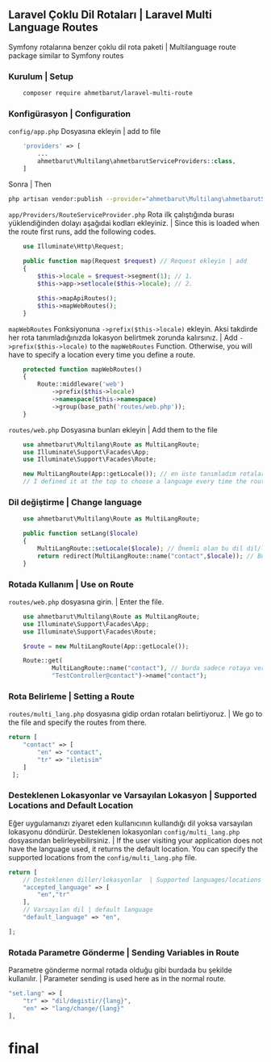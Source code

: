 ## Laravel Çoklu Dil Rotaları | Laravel Multi Language Routes
Symfony rotalarına benzer çoklu dil rota paketi | Multilanguage route package similar to Symfony routes
### Kurulum | Setup
```bash 
    composer require ahmetbarut/laravel-multi-route
```
### Konfigürasyon | Configuration
```config/app.php``` Dosyasına ekleyin | add to file
```php 
    'providers' => [
        ...
        ahmetbarut\Multilang\ahmetbarutServiceProviders::class,
    ]
``` 
Sonra | Then 
```bash
php artisan vendor:publish --provider="ahmetbarut\Multilang\ahmetbarutServiceProviders"
```

```app/Providers/RouteServiceProvider.php```
Rota ilk çalıştığında burası yüklendiğinden dolayı aşağıdai kodları ekleyiniz. | Since this is loaded when the route first runs, add the following codes.
```php
    use Illuminate\Http\Request;
    
    public function map(Request $request) // Request ekleyin | add
    {
        $this->locale = $request->segment(1); // 1.
        $this->app->setlocale($this->locale); // 2.

        $this->mapApiRoutes();
        $this->mapWebRoutes();
    }
```
```mapWebRoutes``` Fonksiyonuna ```->prefix($this->locale)``` ekleyin. Aksi takdirde her rota tanımladığınızda lokasyon belirtmek zorunda kalırsınız. | Add ```->prefix($this->locale)``` to the ```mapWebRoutes``` Function. Otherwise, you will have to specify a location every time you define a route.
```php
    protected function mapWebRoutes()
    {
        Route::middleware('web')
            ->prefix($this->locale)
            ->namespace($this->namespace)
            ->group(base_path('routes/web.php'));
    }
```

```routes/web.php```
Dosyasına bunları ekleyin | Add them to the file
```php 
    use ahmetbarut\Multilang\Route as MultiLangRoute;
    use Illuminate\Support\Facades\App;
    use Illuminate\Support\Facades\Route;

    new MultiLangRoute(App::getLocale()); // en üste tanımladım rotalar her yenilendiğinde dil seçmesi için | 
    // I defined it at the top to choose a language every time the routes are refresh
```
### Dil değiştirme | Change language
```php
    use ahmetbarut\Multilang\Route as MultiLangRoute;

    public function setLang($locale)
    {
        MultiLangRoute::setLocale($locale); // Önemli olan bu dil dil/lokasyon değiştirmeniz için kullanılır bu olmazsa değiştiremez 404 döndürür. | The important thing is that this language is used to change the language / location, otherwise it cannot change. It returns 404.
        return redirect(MultiLangRoute::name("contact",$locale)); // Burda name() fonksiyonundaki 1. parametre rotada belirtmiş olduğum contact isminde bir rotam var. Dil/Lokasyon değiştirdiğinde o sayfaya yönlendirme yapacak. 2. parametre Dil/Lokasyon belirtiyor. Here I have a route named contact, which I specified in the 1st parameter route in the name () function. When the language / location changes, it will redirect to that page. The 2nd parameter is the Language / Location.
    }
``` 
### Rotada Kullanım | Use on Route
```routes/web.php``` dosyasına girin. | Enter the file.
```php 
    use ahmetbarut\Multilang\Route as MultiLangRoute;
    use Illuminate\Support\Facades\App;
    use Illuminate\Support\Facades\Route;

    $route = new MultiLangRoute(App::getLocale());

    Route::get(
            MultiLangRoute::name("contact"), // burda sadece rotaya verdiğimiz ismi yazıyoruz benim verdiğim contact. | Here we only write the name we give to the route, contact me.
            "TestController@contact")->name("contact");
```
### Rota Belirleme | Setting a Route 
```routes/multi_lang.php``` dosyasına gidip ordan rotaları belirtiyoruz. | We go to the file and specify the routes from there.
```php
return [
    "contact" => [
        "en" => "contact",
        "tr" => "iletisim"
    ]
 ];
```
### Desteklenen Lokasyonlar ve Varsayılan Lokasyon | Supported Locations and Default Location
Eğer uygulamanızı ziyaret eden kullanıcının kullandığı dil yoksa varsayılan lokasyonu döndürür. Desteklenen lokasyonları ```config/multi_lang.php``` dosyasından belirleyebilirsiniz. | If the user visiting your application does not have the language used, it returns the default location. You can specify the supported locations from the ```config/multi_lang.php``` file.
```php
return [
    // Desteklenen diller/lokasyonlar  | Supported languages/locations
    "accepted_language" => [
        "en","tr"
    ],
    // Varsayılan dil | default language
    "default_language" => "en",

];
```
### Rotada Parametre Gönderme | Sending Variables in Route
Parametre gönderme normal rotada olduğu gibi burdada bu şekilde kullanılır. | Parameter sending is used here as in the normal route.
```php
"set.lang" => [
    "tr" => "dil/degistir/{lang}",
    "en" => "lang/change/{lang}"
],
```
# final
